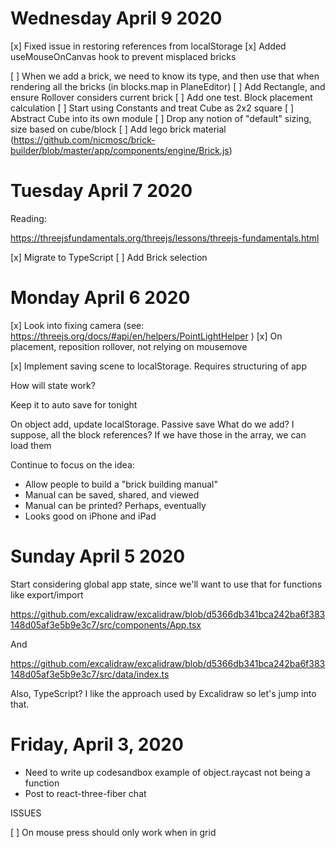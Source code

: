 # Wednesday April 9 2020

[x] Fixed issue in restoring references from localStorage
[x] Added useMouseOnCanvas hook to prevent misplaced bricks

[ ] When we add a brick, we need to know its type, and then use that when rendering all the bricks (in blocks.map in PlaneEditor)
[ ] Add Rectangle, and ensure Rollover considers current brick
[ ] Add one test. Block placement calculation
[ ] Start using Constants and treat Cube as 2x2 square
[ ] Abstract Cube into its own module
[ ] Drop any notion of "default" sizing, size based on cube/block
[ ] Add lego brick material (https://github.com/nicmosc/brick-builder/blob/master/app/components/engine/Brick.js)

# Tuesday April 7 2020

Reading:

https://threejsfundamentals.org/threejs/lessons/threejs-fundamentals.html

[x] Migrate to TypeScript
[ ] Add Brick selection


# Monday April 6 2020

[x] Look into fixing camera (see: https://threejs.org/docs/#api/en/helpers/PointLightHelper )
[x] On placement, reposition rollover, not relying on mousemove

[x] Implement saving scene to localStorage. Requires structuring of app

How will state work?

Keep it to auto save for tonight

On object add, update localStorage. Passive save
What do we add? I suppose, all the block references? If we have those in the array, we can load them

Continue to focus on the idea:

- Allow people to build a "brick building manual"
- Manual can be saved, shared, and viewed
- Manual can be printed? Perhaps, eventually
- Looks good on iPhone and iPad


# Sunday April 5 2020

Start considering global app state, since we'll want to use that for functions like export/import

https://github.com/excalidraw/excalidraw/blob/d5366db341bca242ba6f383148d05af3e5b9e3c7/src/components/App.tsx

And

https://github.com/excalidraw/excalidraw/blob/d5366db341bca242ba6f383148d05af3e5b9e3c7/src/data/index.ts

Also, TypeScript? I like the approach used by Excalidraw so let's jump into that.

# Friday, April 3, 2020

- Need to write up codesandbox example of object.raycast not being a function
- Post to react-three-fiber chat

ISSUES

[ ] On mouse press should only work when in grid
